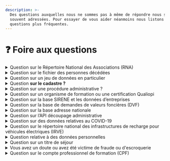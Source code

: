 ```yaml
---
description: >-
  Des questions auxquelles nous ne sommes pas à même de répondre nous sont
  souvent adressées. Pour essayer de vous aider néanmoins nous listons ici les
  questions plus fréquentes.
---
```


# ❓ Foire aux questions

<details>

<summary>Question sur le Répertoire National des Associations (RNA)</summary>

Si vous êtes une association et recherchez votre numéro RNA, vous pouvez consulter le moteur de recherche des associations du [journal officiel](https://www.journal-officiel.gouv.fr/associations/recherche/) (dont nous ne sommes pas responsables). Pour plus d'informations, vous pouvez consulter le site [Service-Public.fr](https://www.service-public.fr/associations).

</details>

<details>

<summary>Question sur le fichier des personnes décédées</summary>

Les fichiers des personnes décédées disponibles sur data.gouv.fr sont recueillis par l'INSEE à partir des informations reçues des communes. Pour faire une recherche dans ces fichiers vous pouvez utilisez le service suivant [Match\_Id](https://deces.matchid.io/search) (dont nous ne sommes pas responsable). Pour plus d'informations, vous pouvez consulter [cette page](https://www.insee.fr/fr/information/4190491).

</details>

<details>

<summary>Question sur un jeu de données en particulier</summary>

Notre équipe n'est pas en charge de la production des données publiées sur la plateforme.\
Adressez vous directement au producteur dans l'espace de discussion en bas de page du jeu de donnée. [Voir un exemple](https://www.data.gouv.fr/fr/datasets/fichier-des-personnes-decedees/#discussion-604e44bcf9fac775bbc0aeca).

</details>

<details>

<summary>Question <strong>sur le cadastre ?</strong></summary>

Si vous avez une question sur le cadastre (rechercher un propriétaire, remonter une erreur dans les données de valeur foncière, s’informer sur la mitoyenneté, etc.), nous vous invitons à consulter [notre « Foire aux questions sur le cadastre »](https://guides.data.gouv.fr/reutiliser-des-donnees/autour-du-cadastre/faq-cadastre).\
\
Pour toute question sur l’utilisation et la manipulation des données du cadastre, vous pouvez consulter [le guide dédié](https://guides.data.gouv.fr/reutiliser-des-donnees/autour-du-cadastre).

</details>

<details>

<summary>Question sur une procédure administrative ?</summary>

Notre support n'est pas en mesure de vous aider sur ces sujets. Vous pouvez vous référer au site [Service-Public.fr](https://doc.data.gouv.fr/).

</details>

<details>

<summary>Question sur un organisme de formation ou une certification Qualiopi</summary>

Notre équipe n'est pas en mesure de vous aider sur ces questions. Si vous ne trouvez pas réponse à votre question ici vous pouvez contacter [le Ministère du Travail. ](https://travail-emploi.gouv.fr/ministere/article/nous-contacter).

**Vous ne trouvez pas votre organismes de formation dans la liste ?**\
Retrouvez toutes les informations utiles pour déclarer votre organisme ou transmettre votre Bilan Pédagogique et Financier sur le site du Ministère du travail: [les formalités de création et de fonctionnement des organismes de formation ](http://travail-emploi.gouv.fr/formation-professionnelle/organismes-de-formation-fonctionnement/organismes-formation).\


**Vous souhaitez modifier certaines informations ?**\
Les informations sont issues des déclarations annuelles effectuées par l'organisme de formation auprès du services régional de contrôle de sa DREETS, mais vous pouvez demander à tout moment la modification de certaines informations en contactant votre DREETS ou en accédant à votre espace personnel sur [l'application Mon Activité Formation](https://www.monactiviteformation.emploi.gouv.fr/).\


**Les informations concernant votre certification QUALIOPI vous semblent erronées ?**\
Contactez votre organisme certificateur afin qu'il transmette votre certification. Attention de bien lui fournir votre nouveau NDA si celui-ci a changé récemment.

</details>

<details>

<summary>Question sur la base SIRENE et les données d’entreprises</summary>

Si vous rechercher votre numéro SIRET ou SIREN vous pouvez vous rendre sur le site [Annuaire des Entreprises](https://annuaire-entreprises.data.gouv.fr/).\
Si vous souhaitez rendre privées les données de votre entreprise, vous devez en [faire la demande auprès de l'INSEE ](https://statut-diffusion-sirene.insee.fr/) qui publie ces données dans le répertoire SIRENE.

</details>

<details>

<summary>Question sur la base de demandes de valeurs foncières (DVF)</summary>

Vous pouvez consulter la [foire aux questions dédiée ](https://explore.data.gouv.fr/immobilier?onglet=faq\&filtre=tous\&lat=46.30000\&lng=2.00000\&zoom=4.80).

</details>

<details>

<summary>Question sur la base adresse nationale</summary>

Vous pouvez consulter la [foire aux questions dédiée](https://adresse.data.gouv.fr/nous-contacter).

</details>

<details>

<summary>Question sur l’API découpage administrative</summary>

**Quelles sont les limitations en vigueur sur les APIs ?**

* 10 requêtes par seconde et par IP pour l’API Découpage administratif ;
* 50 requêtes par seconde et par IP pour le géocodage simple via l’API Adresse ;
* 2 requêtes simultanées par IP pour le géocodage de masse (maximum 50 Mo par envoi de fichier pour le géocodage direct, 6 Mo pour le géocodage inversé).

**Est-il possible de faire lever les limites de l’API ?**\
Oui, mais uniquement si vous êtes un service public ou chargé d’une mission de service public. Dans le cas contraire, vous pouvez aussi héberger notre API de géocodage chez vous, en suivant[ ces instructions](https://github.com/BaseAdresseNationale/addok-docker).

</details>

<details>

<summary>Question sur des données relatives au COVID-19</summary>

* Pour toute information sur la COVID-19 vous pouvez consulter le site [gouvernement.fr](https://www.gouvernement.fr/info-coronavirus).
* Pour trouver un rendez vous, vous pouvez consulter [sante.fr](https://www.sante.fr/).
* Pour récupérer votre attestation, vous pouvez consulter votre appli TousAntiCovid ou votre espace [ameli.fr](https://www.ameli.fr/).

</details>

<details>

<summary>Question sur le répertoire national des infrastructures de recharge pour véhicules électriques (IRVE)</summary>

Nous vous invitons à consulter [la documentation dédiée](https://doc.transport.data.gouv.fr/producteurs/infrastructures-de-recharge-de-vehicules-electriques-irve) concernant la création et la publication des données de ces données.\


</details>

<details>

<summary>Question relative à des données personnelles</summary>

L'organisme en mesure de vous aider est [la Commission nationale de l'informatique et des libertés (CNIL)](https://www.cnil.fr/).

</details>

<details>

<summary>Question sur un titre de séjour</summary>

Le site data.gouv.fr ne permet pas aux particuliers de remplir des formalités administratives et notre support n'est pas en mesure de vous aider sur ces sujets. Vous pouvez vous référer à l'administration compétente ou consulter les liens suivants :

* [ La fiche dédiée sur Service-Public.fr](https://www.service-public.fr/particuliers/vosdroits/N110).
* [ Le site refugies.info](https://www.refugies.info/demarche/5dc2da982e9859001680b8a2).
* [ Contacter le service compétent du Ministère du l'Intérieur](https://administration-etrangers-en-france.interieur.gouv.fr/particuliers/#/contact).

</details>

<details>

<summary>Vous avez un doute ou avez été victime de fraude ou d'escroquerie</summary>

Notre équipe n'est pas en mesure de vous aider sur ces questions. Vous pouvez vous référez à :

* [ La fiche pratique escroquerie de Service-Public.fr](https://www.service-public.fr/particuliers/vosdroits/F1520).
* [ La fiche pratique phishing (hameçonnage) sur Service-Public.fr](https://www.service-public.fr/particuliers/vosdroits/F34800).
* [ L’outil de diagnostic sur cybermalveillancance.gouv.fr](https://www.cybermalveillance.gouv.fr/diagnostic/accueil).

</details>

<details>

<summary>Question sur le compte professionnel de formation (CPF)</summary>

Notre équipe n'est pas en mesure de vous aider sur ces questions. Vous pouvez vous référez à [la fiche pratique sur Service-Public.fr](https://www.service-public.fr/particuliers/vosdroits/F10705).

</details>
